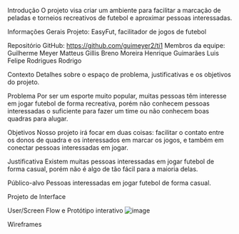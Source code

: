 Introdução
O projeto visa criar um ambiente para facilitar a marcação de peladas e torneios recreativos de futebol e aproximar pessoas interessadas.


Informações Gerais
Projeto: EasyFut, facilitador de jogos de futebol

Repositório GitHub: https://github.com/guimeyer2/ti1
Membros da equipe:
Guilherme Meyer
Matteus Gillis
Breno Moreira
Henrique Guimarães
Luis Felipe Rodrigues
Rodrigo


Contexto
Detalhes sobre o espaço de problema, justificativas e os objetivos do projeto.

Problema
Por ser um esporte muito popular, muitas pessoas têm interesse em jogar futebol de forma
recreativa, porém não conhecem pessoas interessadas o suficiente para fazer um time ou
não conhecem boas quadras para alugar.

Objetivos
Nosso projeto irá focar em duas coisas: facilitar o contato entre os donos de quadra e os
interessados em marcar os jogos, e também em conectar pessoas interessadas em jogar.

Justificativa
Existem muitas pessoas interessadas em jogar futebol de forma casual, porém não é algo
de tão fácil para a maioria delas.

Público-alvo
Pessoas interessadas em jogar futebol de forma casual.

Projeto de Interface

User/Screen Flow e Protótipo interativo
![image](https://github.com/guimeyer2/ti1/assets/130676425/2fc16e6e-7289-4c74-89e9-0fda88bf1639)



Wireframes

